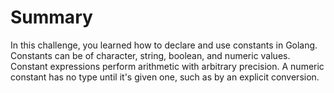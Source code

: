 # Summary

In this challenge, you learned how to declare and use constants in Golang. Constants can be of character, string, boolean, and numeric values. Constant expressions perform arithmetic with arbitrary precision. A numeric constant has no type until it's given one, such as by an explicit conversion.
